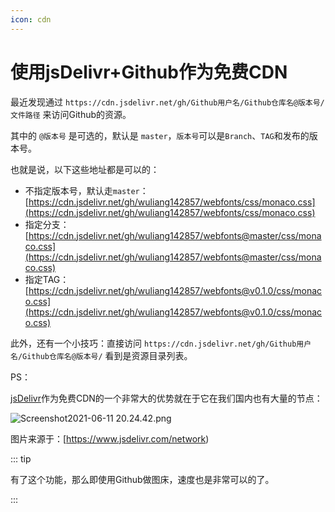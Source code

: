 ```yaml
---
icon: cdn
---
```


# 使用jsDelivr+Github作为免费CDN

最近发现通过 `https://cdn.jsdelivr.net/gh/Github用户名/Github仓库名@版本号/文件路径` 来访问Github的资源。

其中的 `@版本号` 是可选的，默认是 `master`，`版本号`可以是`Branch`、`TAG`和发布的版本号。

也就是说，以下这些地址都是可以的：

- 不指定版本号，默认走`master`： [https://cdn.jsdelivr.net/gh/wuliang142857/webfonts/css/monaco.css](https://cdn.jsdelivr.net/gh/wuliang142857/webfonts/css/monaco.css)
- 指定分支：[https://cdn.jsdelivr.net/gh/wuliang142857/webfonts@master/css/monaco.css](https://cdn.jsdelivr.net/gh/wuliang142857/webfonts@master/css/monaco.css)
- 指定TAG：[https://cdn.jsdelivr.net/gh/wuliang142857/webfonts@v0.1.0/css/monaco.css](https://cdn.jsdelivr.net/gh/wuliang142857/webfonts@v0.1.0/css/monaco.css)

此外，还有一个小技巧：直接访问 `https://cdn.jsdelivr.net/gh/Github用户名/Github仓库名@版本号/` 看到是资源目录列表。

PS：

[jsDelivr](https://www.jsdelivr.com/)作为免费CDN的一个非常大的优势就在于它在我们国内也有大量的节点：

![Screenshot2021-06-11 20.24.42.png](https://tva1.sinaimg.cn/large/008jQjtOly1grelkcjawaj31qu0wqdsq.jpg)

图片来源于：[https://www.jsdelivr.com/network)

::: tip

有了这个功能，那么即使用Github做图床，速度也是非常可以的了。

:::

